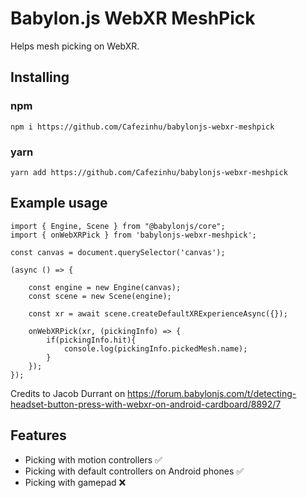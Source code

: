 # Babylon.js WebXR MeshPick

Helps mesh picking on WebXR.

## Installing

### npm
```npm i https://github.com/Cafezinhu/babylonjs-webxr-meshpick```

### yarn
```yarn add https://github.com/Cafezinhu/babylonjs-webxr-meshpick```

## Example usage

```
import { Engine, Scene } from "@babylonjs/core";
import { onWebXRPick } from 'babylonjs-webxr-meshpick';

const canvas = document.querySelector('canvas');

(async () => {

    const engine = new Engine(canvas);
    const scene = new Scene(engine);

    const xr = await scene.createDefaultXRExperienceAsync({});

    onWebXRPick(xr, (pickingInfo) => {
        if(pickingInfo.hit){
            console.log(pickingInfo.pickedMesh.name);
        }
    });
});
```

Credits to Jacob Durrant on 
https://forum.babylonjs.com/t/detecting-headset-button-press-with-webxr-on-android-cardboard/8892/7

## Features
- Picking with motion controllers ✅
- Picking with default controllers on Android phones ✅
- Picking with gamepad ❌